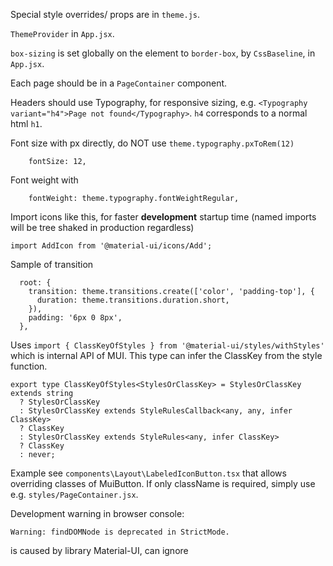 Special style overrides/ props are in `theme.js`.

`ThemeProvider` in `App.jsx`.

`box-sizing` is set globally on the <html> element to `border-box`, by `CssBaseline`, in `App.jsx`.

Each page should be in a `PageContainer` component.

Headers should use Typography, for responsive sizing, e.g. `<Typography variant="h4">Page not found</Typography>`. `h4` corresponds to a normal html `h1`.

Font size with px directly, do NOT use `theme.typography.pxToRem(12)`
```
    fontSize: 12,
```

Font weight with
```
    fontWeight: theme.typography.fontWeightRegular,
```

Import icons like this, for faster **development** startup time (named imports will be tree shaked in production regardless)
```
import AddIcon from '@material-ui/icons/Add';
```

Sample of transition
```
  root: {
    transition: theme.transitions.create(['color', 'padding-top'], {
      duration: theme.transitions.duration.short,
    }),
    padding: '6px 0 8px',
  },
```

Uses `import { ClassKeyOfStyles } from '@material-ui/styles/withStyles'`
which is internal API of MUI. This type can infer the ClassKey from the style function.
```
export type ClassKeyOfStyles<StylesOrClassKey> = StylesOrClassKey extends string
  ? StylesOrClassKey
  : StylesOrClassKey extends StyleRulesCallback<any, any, infer ClassKey>
  ? ClassKey
  : StylesOrClassKey extends StyleRules<any, infer ClassKey>
  ? ClassKey
  : never;
```
Example see `components\Layout\LabeledIconButton.tsx` that allows overriding classes of MuiButton. If only className is required, simply use e.g. `styles/PageContainer.jsx`.

Development warning in browser console:
```
Warning: findDOMNode is deprecated in StrictMode.
```
is caused by library Material-UI, can ignore